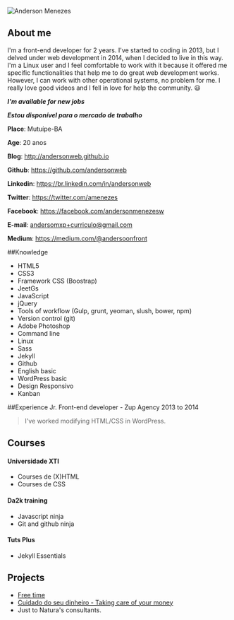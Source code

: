 ![Anderson Menezes](https://cloud.githubusercontent.com/assets/3930770/12254317/dcee4944-b8c5-11e5-8394-b32b05f8e230.png)

## About me
I'm a front-end developer for 2 years. I've started to coding in 2013, but I delved under web development in 2014, when I decided to live in this way. I'm a Linux user and I feel comfortable to work with it because it offered me specific functionalities that help me to do great web development works. However, I can work with other operational systems, no problem for me. I really love good videos and I fell in love for help the community. :smiley:

***I'm available for new jobs***

***Estou disponível para o mercado de trabalho***

**Place**: Mutuípe-BA

**Age**: 20 anos

**Blog**: http://andersonweb.github.io

**Github**: https://github.com/andersonweb

**Linkedin**: https://br.linkedin.com/in/andersonweb

**Twitter**: https://twitter.com/amenezes

**Facebook**: https://facebook.com/andersonmenezesw

**E-mail**: andersomxp+curriculo@gmail.com

**Medium**: https://medium.com/@andersoonfront

##Knowledge
- HTML5
- CSS3
- Framework CSS (Boostrap)
- JeetGs
- JavaScript
- jQuery
- Tools of workflow (Gulp, grunt, yeoman, slush, bower, npm)
- Version control (git)
- Adobe Photoshop
- Command line
- Linux
- Sass
- Jekyll
- Github
- English basic
- WordPress basic
- Design Responsivo
- Kanban

##Experience
Jr. Front-end developer - Zup Agency 2013 to 2014
 > I've worked modifying HTML/CSS in WordPress.

## Courses
#### Universidade XTI
 - Courses de (X)HTML
 - Courses de CSS

#### Da2k training
 - Javascript ninja
 - Git and github ninja

#### Tuts Plus
 - Jekyll Essentials 

## Projects
- [Free time](https://free-time.github.io)
- [Cuidado do seu dinheiro - Taking care of your money](#)
 - Just to Natura's consultants.  
